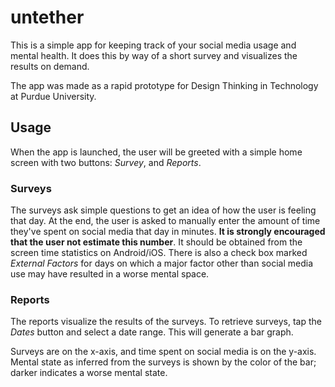# untether

This is a simple app for keeping track of your social media usage and mental health. It does this by way of a short survey and visualizes the results on demand.

The app was made as a rapid prototype for Design Thinking in Technology at Purdue University.

## Usage

When the app is launched, the user will be greeted with a simple home screen with two buttons: *Survey*, and *Reports*.

### Surveys

The surveys ask simple questions to get an idea of how the user is feeling that day. At the end, the user is asked to manually enter the amount of time they've spent on social media that day in minutes. **It is strongly encouraged that the user not estimate this number**. It should be obtained from the screen time statistics on Android/iOS. There is also a check box marked *External Factors* for days on which a major factor other than social media use may have resulted in a worse mental space.

### Reports

The reports visualize the results of the surveys. To retrieve surveys, tap the *Dates* button and select a date range. This will generate a bar graph.

Surveys are on the x-axis, and time spent on social media is on the y-axis. Mental state as inferred from the surveys is shown by the color of the bar; darker indicates a worse mental state.